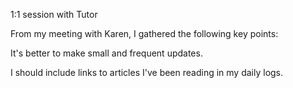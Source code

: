 1:1 session with Tutor 

From my meeting with Karen, I gathered the following key points:

It's better to make small and frequent updates.

I should include links to articles I've been reading in my daily logs.
